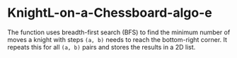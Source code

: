 # KnightL-on-a-Chessboard-algo-e
The function uses breadth-first search (BFS) to find the minimum number of moves a knight with steps `(a, b)` needs to reach the bottom-right corner. It repeats this for all `(a, b)` pairs and stores the results in a 2D list.
